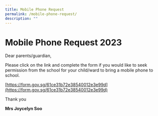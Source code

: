 ```yaml
---
title: Mobile Phone Request
permalink: /mobile-phone-request/
description: ""
---
```

# **Mobile Phone Request 2023**

Dear parents/guardian,

Please click on the link and complete the form if you would like to seek permission from the school for your child/ward to bring a mobile phone to school.

[https://form.gov.sg/61ce31b72e38540012e3e99d](https://form.gov.sg/61ce31b72e38540012e3e99d)

Thank you

**Mrs Joycelyn Soo**